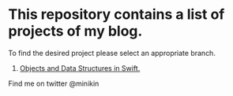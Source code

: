 #  This repository contains a list of projects of my blog.

To find the desired project please select an appropriate branch.

1. [Objects and Data Structures in Swift.](https://github.com/minikin/blog/tree/feature/objects_dataStructure)

Find me on twitter @minikin
